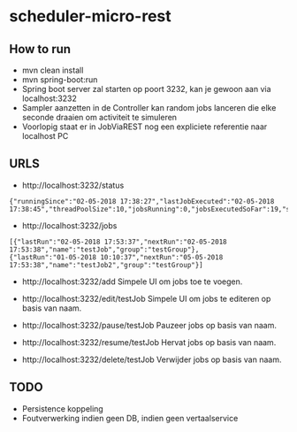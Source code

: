 # scheduler-micro-rest

## How to run

* mvn clean install
* mvn spring-boot:run
* Spring boot server zal starten op poort 3232, kan je gewoon aan via localhost:3232
* Sampler aanzetten in de Controller kan random jobs lanceren die elke seconde draaien om activiteit te simuleren
* Voorlopig staat er in JobViaREST nog een expliciete referentie naar localhost PC
 
## URLS
 
* http://localhost:3232/status
```
{"runningSince":"02-05-2018 17:38:27","lastJobExecuted":"02-05-2018 17:38:45","threadPoolSize":10,"jobsRunning":0,"jobsExecutedSoFar":19,"state":"STARTED"}
```

* http://localhost:3232/jobs
```
[{"lastRun":"02-05-2018 17:53:37","nextRun":"02-05-2018 17:53:38","name":"testJob","group":"testGroup"}, 
{"lastRun":"01-05-2018 10:10:37","nextRun":"05-05-2018 17:53:38","name":"testJob2","group":"testGroup"}]
```

* http://localhost:3232/add
Simpele UI om jobs toe te voegen.

* http://localhost:3232/edit/testJob
Simpele UI om jobs te editeren op basis van naam.

* http://localhost:3232/pause/testJob
Pauzeer jobs op basis van naam.

* http://localhost:3232/resume/testJob
Hervat jobs op basis van naam.

* http://localhost:3232/delete/testJob
Verwijder jobs op basis van naam.

## TODO

* Persistence koppeling
* Foutverwerking indien geen DB, indien geen vertaalservice